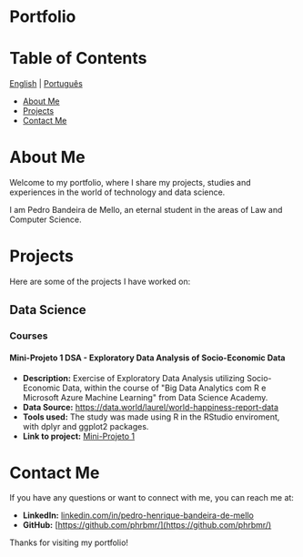 # Portfolio
# Table of Contents

[English](index.md) | [Português](pt/indexpt.md)

- [About Me](#about-me)
- [Projects](#projects)
- [Contact Me](#contact-me)

# About Me

Welcome to my portfolio, where I share my projects, studies and experiences in the world of technology and data science.

I am Pedro Bandeira de Mello, an eternal student in the areas of Law and Computer Science. 

# Projects

Here are some of the projects I have worked on:

## Data Science

### Courses
#### Mini-Projeto 1 DSA - Exploratory Data Analysis of Socio-Economic Data

- **Description:** Exercise of Exploratory Data Analysis utilizing Socio-Economic Data, within the course of "Big Data Analytics com R e Microsoft Azure Machine Learning" from Data Science Academy.
- **Data Source:** https://data.world/laurel/world-happiness-report-data
- **Tools used:** The study was made using R in the RStudio enviroment, with dplyr and ggplot2 packages.
- **Link to project:** [Mini-Projeto 1](projects/MiniProjeto1.html)

# Contact Me

If you have any questions or want to connect with me, you can reach me at:

- **LinkedIn:** [linkedin.com/in/pedro-henrique-bandeira-de-mello](https://br.linkedin.com/in/pedro-henrique-bandeira-de-mello-3a7705211)
- **GitHub:** [https://github.com/phrbmr/](https://github.com/phrbmr/)

Thanks for visiting my portfolio!